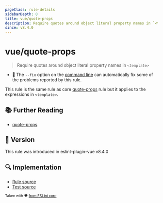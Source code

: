 ```yaml
---
pageClass: rule-details
sidebarDepth: 0
title: vue/quote-props
description: Require quotes around object literal property names in `<template>`
since: v8.4.0
---
```

# vue/quote-props

> Require quotes around object literal property names in `<template>`

- :wrench: The `--fix` option on the [command line](https://eslint.org/docs/user-guide/command-line-interface#fixing-problems) can automatically fix some of the problems reported by this rule.

This rule is the same rule as core [quote-props] rule but it applies to the expressions in `<template>`.

## :books: Further Reading

- [quote-props]

[quote-props]: https://eslint.org/docs/rules/quote-props

## :rocket: Version

This rule was introduced in eslint-plugin-vue v8.4.0

## :mag: Implementation

- [Rule source](https://github.com/vuejs/eslint-plugin-vue/blob/master/lib/rules/quote-props.js)
- [Test source](https://github.com/vuejs/eslint-plugin-vue/blob/master/tests/lib/rules/quote-props.js)

<sup>Taken with ❤️ [from ESLint core](https://eslint.org/docs/latest/rules/quote-props)</sup>
